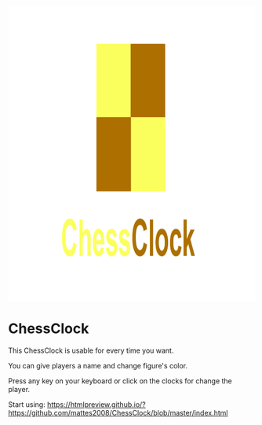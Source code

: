 <img src="https://github.com/mattes2008/ChessClock/blob/master/storage/socialPreview.png" align="center" width="1280" height="600">

# ChessClock

This ChessClock is usable for every time you want.

You can give players a name and change figure's color.

Press any key on your keyboard or click on the clocks for change the player.

Start using: https://htmlpreview.github.io/?https://github.com/mattes2008/ChessClock/blob/master/index.html
